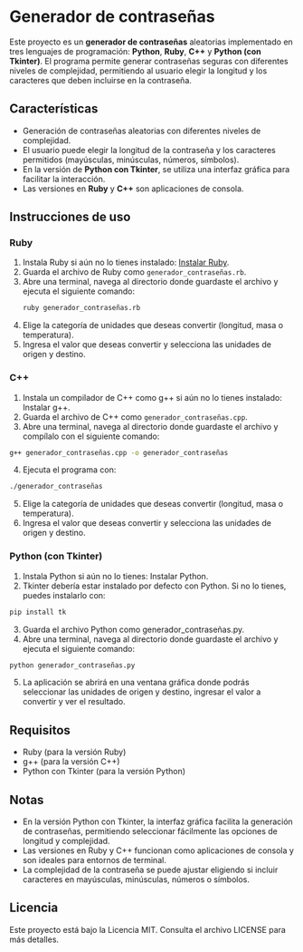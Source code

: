 # Generador de contraseñas

Este proyecto es un **generador de contraseñas** aleatorias implementado en tres lenguajes de programación: **Python**, **Ruby**, **C++** y **Python (con Tkinter)**. El programa permite generar contraseñas seguras con diferentes niveles de complejidad, permitiendo al usuario elegir la longitud y los caracteres que deben incluirse en la contraseña.

## Características

- Generación de contraseñas aleatorias con diferentes niveles de complejidad.
- El usuario puede elegir la longitud de la contraseña y los caracteres permitidos (mayúsculas, minúsculas, números, símbolos).
- En la versión de **Python con Tkinter**, se utiliza una interfaz gráfica para facilitar la interacción.
- Las versiones en **Ruby** y **C++** son aplicaciones de consola.

## Instrucciones de uso

### Ruby

1. Instala Ruby si aún no lo tienes instalado: [Instalar Ruby](https://www.ruby-lang.org/es/documentation/installation/).
2. Guarda el archivo de Ruby como `generador_contraseñas.rb`.
3. Abre una terminal, navega al directorio donde guardaste el archivo y ejecuta el siguiente comando:
   ```bash
   ruby generador_contraseñas.rb
   ```
4. Elige la categoría de unidades que deseas convertir (longitud, masa o temperatura).
5. Ingresa el valor que deseas convertir y selecciona las unidades de origen y destino.
### C++
1. Instala un compilador de C++ como g++ si aún no lo tienes instalado: Instalar g++.
2. Guarda el archivo de C++ como ``generador_contraseñas.cpp``.
3. Abre una terminal, navega al directorio donde guardaste el archivo y compílalo con el siguiente comando:
```bash
g++ generador_contraseñas.cpp -o generador_contraseñas
```
4. Ejecuta el programa con:
```bash
./generador_contraseñas
```
5. Elige la categoría de unidades que deseas convertir (longitud, masa o temperatura).
6. Ingresa el valor que deseas convertir y selecciona las unidades de origen y destino.
### Python (con Tkinter)
1. Instala Python si aún no lo tienes: Instalar Python.
2. Tkinter debería estar instalado por defecto con Python. Si no lo tienes, puedes instalarlo con:
```bash
pip install tk
```
3. Guarda el archivo Python como generador_contraseñas.py.
4. Abre una terminal, navega al directorio donde guardaste el archivo y ejecuta el siguiente comando:
```bash
python generador_contraseñas.py
```
5. La aplicación se abrirá en una ventana gráfica donde podrás seleccionar las unidades de origen y destino, ingresar el valor a convertir y ver el resultado.
## Requisitos
- Ruby (para la versión Ruby)
- g++ (para la versión C++)
- Python con Tkinter (para la versión Python)
## Notas
- En la versión Python con Tkinter, la interfaz gráfica facilita la generación de contraseñas, permitiendo seleccionar fácilmente las opciones de longitud y complejidad.
- Las versiones en Ruby y C++ funcionan como aplicaciones de consola y son ideales para entornos de terminal.
- La complejidad de la contraseña se puede ajustar eligiendo si incluir caracteres en mayúsculas, minúsculas, números o símbolos.
## Licencia
Este proyecto está bajo la Licencia MIT. Consulta el archivo LICENSE para más detalles.